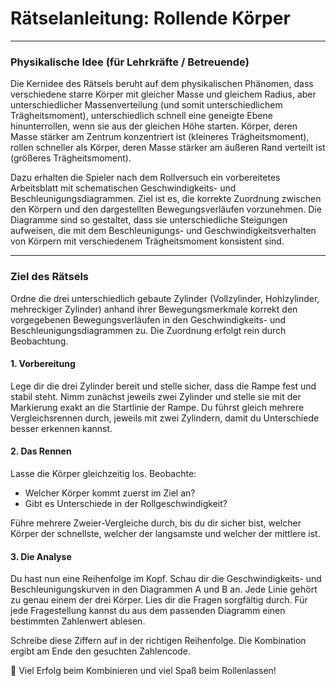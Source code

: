 # Rätselanleitung: Rollende Körper

---
### Physikalische Idee (für Lehrkräfte / Betreuende)

Die Kernidee des Rätsels beruht auf dem physikalischen Phänomen, dass verschiedene starre Körper mit gleicher Masse und gleichem Radius, aber unterschiedlicher Massenverteilung (und somit unterschiedlichem Trägheitsmoment), unterschiedlich schnell eine geneigte Ebene hinunterrollen, wenn sie aus der gleichen Höhe starten. Körper, deren Masse stärker am Zentrum konzentriert ist (kleineres Trägheitsmoment), rollen schneller als Körper, deren Masse stärker am äußeren Rand verteilt ist (größeres Trägheitsmoment).

Dazu erhalten die Spieler nach dem Rollversuch ein vorbereitetes Arbeitsblatt mit schematischen Geschwindigkeits- und Beschleunigungsdiagrammen. Ziel ist es, die korrekte Zuordnung zwischen den Körpern und den dargestellten Bewegungsverläufen vorzunehmen. Die Diagramme sind so gestaltet, dass sie unterschiedliche Steigungen aufweisen, die mit dem Beschleunigungs- und Geschwindigkeitsverhalten von Körpern mit verschiedenem Trägheitsmoment konsistent sind.

---

### Ziel des Rätsels

Ordne die drei unterschiedlich gebaute Zylinder (Vollzylinder, Hohlzylinder, mehreckiger Zylinder) anhand ihrer Bewegungsmerkmale korrekt den vorgegebenen Bewegungsverläufen in den Geschwindigkeits- und Beschleunigungsdiagrammen zu. 
Die Zuordnung erfolgt rein durch Beobachtung.



#### 1. **Vorbereitung**
   
   Lege dir die drei Zylinder bereit und stelle sicher, dass die Rampe fest und stabil steht.
   Nimm zunächst jeweils zwei Zylinder und stelle sie mit der Markierung exakt an die Startlinie der Rampe.
   Du führst gleich mehrere Vergleichsrennen durch, jeweils mit zwei Zylindern, damit du Unterschiede besser erkennen kannst.


#### 2. **Das Rennen**
   Lasse die Körper gleichzeitig los. Beobachte:
   
- Welcher Körper kommt zuerst im Ziel an?
- Gibt es Unterschiede in der Rollgeschwindigkeit?

Führe mehrere Zweier-Vergleiche durch, bis du dir sicher bist, welcher Körper der schnellste, welcher der langsamste und welcher der mittlere ist.

#### 3. **Die Analyse**

Du hast nun eine Reihenfolge im Kopf. Schau dir die Geschwindigkeits- und Beschleunigungskurven in den Diagrammen A und B an. Jede Linie gehört zu genau einem der drei Körper.
Lies dir die Fragen sorgfältig durch. Für jede Fragestellung kannst du aus dem passenden Diagramm einen bestimmten Zahlenwert ablesen.

Schreibe diese Ziffern auf  in der richtigen Reihenfolge.
Die Kombination ergibt am Ende den gesuchten Zahlencode.





🎉 Viel Erfolg beim Kombinieren und viel Spaß beim Rollenlassen!


